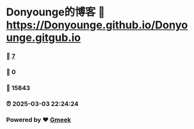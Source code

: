 # Donyounge的博客 :link: https://Donyounge.github.io/Donyounge.gitgub.io 
### :page_facing_up: [7](https://Donyounge.github.io/Donyounge.gitgub.io/tag.html) 
### :speech_balloon: 0 
### :hibiscus: 15843 
### :alarm_clock: 2025-03-03 22:24:24 
### Powered by :heart: [Gmeek](https://github.com/Meekdai/Gmeek)
